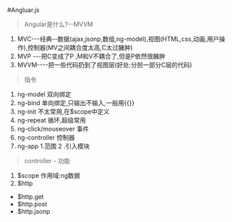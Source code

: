#Angluar.js

> Angular是什么?--MVVM
1. MVC---经典--数据(ajax,jsonp,数组,ng-model),视图(HTML,css,动画,用户操作),控制器(MV之间耦合度太高,C太过臃肿)
2. MVP ---把C变成了P  ,M和V不耦合了,但是P依然很臃肿
3. MVVM----把一些代码扔到了视图层(好处:分担一部分C层的代码)
> 指令
1. ng-model  双向绑定
2. ng-bind   单向绑定,只输出不输入,一般用{{}}
3. ng-init  不太常用,在$scope中定义
4. ng-repeat 循环,超级常用
5. ng-click/mouseover 事件
6. ng-controller 控制器
7. ng-app 1.范围 2 .引入模块
>controller - 功能
1. $scope 作用域:ng数据
2. $http 
- $http.get
- $http.post
- $http.jsonp

